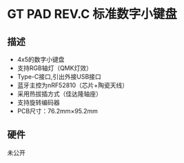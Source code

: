 # GT PAD REV.C 标准数字小键盘

## 描述

- 4x5的数字小键盘
- 支持RGB轴灯（QMK灯效）
- Type-C接口,引出外接USB接口
- 蓝牙主控为nRF52810（芯片+陶瓷天线）
- 采用热拔插方式（佳达隆轴座）
- 支持旋转编码器
- PCB尺寸：76.2mm×95.2mm

## 硬件

未公开

